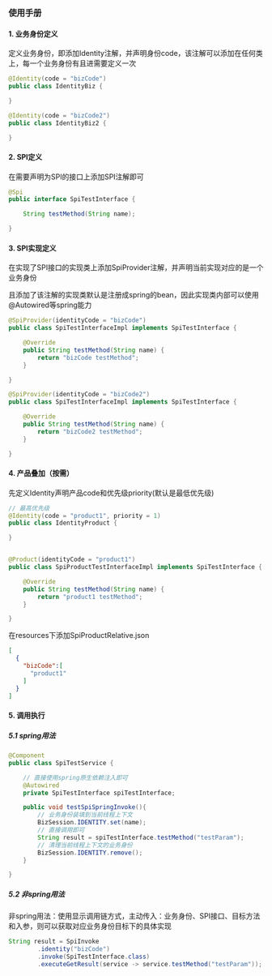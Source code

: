 ### 使用手册

#### 1. 业务身份定义
定义业务身份，即添加Identity注解，并声明身份code，该注解可以添加在任何类上，每一个业务身份有且进需要定义一次
```java
@Identity(code = "bizCode")
public class IdentityBiz {

}

@Identity(code = "bizCode2")
public class IdentityBiz2 {

}
```
#### 2. SPI定义
在需要声明为SPI的接口上添加SPI注解即可
```java
@Spi
public interface SpiTestInterface {

    String testMethod(String name);

}
```

#### 3. SPI实现定义
在实现了SPI接口的实现类上添加SpiProvider注解，并声明当前实现对应的是一个业务身份

且添加了该注解的实现类默认是注册成spring的bean，因此实现类内部可以使用@Autowired等spring能力
```java
@SpiProvider(identityCode = "bizCode")
public class SpiTestInterfaceImpl implements SpiTestInterface {

    @Override
    public String testMethod(String name) {
        return "bizCode testMethod";
    }

}
```

```java
@SpiProvider(identityCode = "bizCode2")
public class SpiTestInterfaceImpl implements SpiTestInterface {

    @Override
    public String testMethod(String name) {
        return "bizCode2 testMethod";
    }

}
```
#### 4. 产品叠加（按需）
先定义Identity声明产品code和优先级priority(默认是最低优先级)
```java
// 最高优先级
@Identity(code = "product1", priority = 1)
public class IdentityProduct {

}
```

```java

@Product(identityCode = "product1")
public class SpiProductTestInterfaceImpl implements SpiTestInterface {

    @Override
    public String testMethod(String name) {
        return "product1 testMethod";
    }

}
```

在resources下添加SpiProductRelative.json
```json
[
  {
    "bizCode":[
      "product1"
    ]
  }
]
```

#### 5. 调用执行

##### 5.1 spring用法
```java
@Component
public class SpiTestService {

    // 直接使用spring原生依赖注入即可
    @Autowired
    private SpiTestInterface spiTestInterface;

    public void testSpiSpringInvoke(){
        // 业务身份装填到当前线程上下文
        BizSession.IDENTITY.set(name);
        // 直接调用即可
        String result = spiTestInterface.testMethod("testParam");
        // 清理当前线程上下文的业务身份
        BizSession.IDENTITY.remove();
    }

}
```

##### 5.2 非spring用法
非spring用法：使用显示调用链方式，主动传入：业务身份、SPI接口、目标方法和入参，则可以获取对应业务身份目标下的具体实现

```java
String result = SpiInvoke
        .identity("bizCode")
        .invoke(SpiTestInterface.class)
        .executeGetResult(service -> service.testMethod("testParam"));
```
